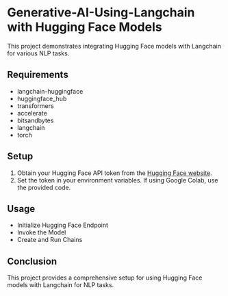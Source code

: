 # Generative-AI-Using-Langchain with Hugging Face Models


This project demonstrates integrating Hugging Face models with Langchain for various NLP tasks.

## Requirements

- langchain-huggingface
- huggingface_hub
- transformers
- accelerate
- bitsandbytes
- langchain
- torch

## Setup

1. Obtain your Hugging Face API token from the [Hugging Face website](https://huggingface.co/).
2. Set the token in your environment variables. If using Google Colab, use the provided code.

## Usage

- Initialize Hugging Face Endpoint
- Invoke the Model
- Create and Run Chains

## Conclusion

This project provides a comprehensive setup for using Hugging Face models with Langchain for NLP tasks.

